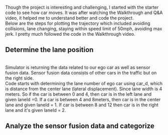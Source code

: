 Though the project is interesting and challenging, I started with the starter code to see how car moves. It was
after watching the Walkthrough and Q&A video, it helped me to understand better and code the project.
<br>Below are the steps for plotting the trajectory which included avoiding collisions, lane changing, staying within speed limit of 50mph, avoiding max jerk. I pretty much followed the code in the Walkthrough video.
<br>
<h2> Determine the lane position</h2>
<br>
Simulator is returning the data related to our ego car as well as sensor fusion data. Sensor fusion data consists of other cars in the traffic but on the right side. 
<br>
Code starts with determining the lane number of ego car using car_d, which is distance from the center lane (lateral displacement). Since lane width is 4 meters. So if the car is between 0 and 4, then car is in the left lane and given laneId =0. If a car is between 4 and 8meters, then car is in the center lane and given laneId = 1. If car is between 8 and 12 then car is in the right lane and it's given laneId = 2.
<br>
<h2> Analyze the sensor fusion data and categorize</h2>
